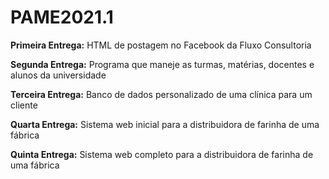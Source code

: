 # PAME2021.1
**Primeira Entrega:** HTML de postagem no Facebook da Fluxo Consultoria
 
**Segunda Entrega:** Programa que maneje as turmas, matérias, docentes e alunos da universidade
 
**Terceira Entrega:** Banco de dados personalizado de uma clínica para um cliente
 
**Quarta Entrega:** Sistema web inicial para a distribuidora de farinha de uma fábrica
 
**Quinta Entrega:** Sistema web completo para a distribuidora de farinha de uma fábrica
